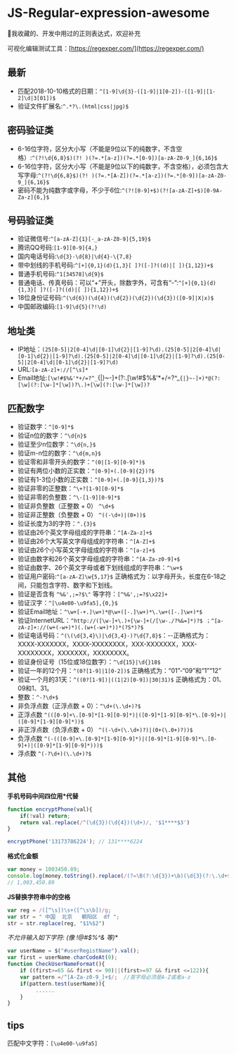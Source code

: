# JS-Regular-expression-awesome
:page_facing_up:我收藏的、开发中用过的正则表达式，欢迎补充

可视化编辑测试工具：[https://regexper.com/](https://regexper.com/)

## 最新
- 匹配2018-10-10格式的日期：`^[1-9]\d{3}-([1-9]|1[0-2])-([1-9]|[1-2]\d|3[01])$`
- 验证文件扩展名:`^.*?\.(html|css|jpg)$`

## 密码验证类
- 6-16位字符，区分大小写（不能是9位以下的纯数字，不含空格）:`^(?!\d{6,8}$)(?! )(?=.*[a-z])(?=.*[0-9])[a-zA-Z0-9_]{6,16}$`
- 6-16位字符，区分大小写（不能是9位以下的纯数字，不含空格），必须包含大写字母:`^(?!\d{6,8}$)(?! )(?=.*[A-Z])(?=.*[a-z])(?=.*[0-9])[a-zA-Z0-9_]{6,16}$`
- 密码不能为纯数字或字母，不少于6位:`^(?![0-9]+$)(?![a-zA-Z]+$)[0-9A-Za-z]{6,}$`

## 号码验证类
- 验证微信号:`^[a-zA-Z]{1}[-_a-zA-Z0-9]{5,19}$`
- 腾讯QQ号码:`[1-9][0-9]{4,}`
- 国内电话号码:`\d{3}-\d{8}|\d{4}-\{7,8}`
- 带中划线的手机号码:`^[+]{0,1}(d){1,3}[ ]?([-]?((d)|[ ]){1,12})+$`
- 普通手机号码:`^1[34578]\d{9}$`
- 普通电话、传真号码：可以“+”开头，除数字外，可含有“-”:`^[+]{0,1}(d){1,3}[ ]?([-]?((d)|[ ]){1,12})+$`
- 18位身份证号码:`^(\d{6})(\d{4})(\d{2})(\d{2})(\d{3})([0-9]|X|x)$`
- 中国邮政编码:`[1-9]\d{5}(?!\d)`

## 地址类
- IP地址：`(25[0-5]|2[0-4]\d|[0-1]\d{2}|[1-9]?\d).(25[0-5]|2[0-4]\d|[0-1]\d{2}|[1-9]?\d).(25[0-5]|2[0-4]\d|[0-1]\d{2}|[1-9]?\d).(25[0-5]|2[0-4]\d|[0-1]\d{2}|[1-9]?\d)`
- URL:`[a-zA-z]+://[^\s]*`
- Email地址:`[\w!#$%&'*+/=?^_`{|}~-]+(?:\.[\w!#$%&'*+/=?^_`{|}~-]+)*@(?:[\w](?:[\w-]*[\w])?\.)+[\w](?:[\w-]*[\w])?`

## 匹配数字
- 验证数字：`^[0-9]*$`
- 验证n位的数字：`^\d{n}$` 
- 验证至少n位数字：`^\d{n,}$` 
- 验证m-n位的数字：`^\d{m,n}$` 
- 验证零和非零开头的数字：`^(0|[1-9][0-9]*)$` 
- 验证有两位小数的正实数：`^[0-9]+(.[0-9]{2})?$` 
- 验证有1-3位小数的正实数：`^[0-9]+(.[0-9]{1,3})?$` 
- 验证非零的正整数：`^\+?[1-9][0-9]*$` 
- 验证非零的负整数：`^\-[1-9][0-9]*$` 
- 验证非负整数（正整数 + 0） `^\d+$` 
- 验证非正整数（负整数 + 0） `^((-\d+)|(0+))$` 
- 验证长度为3的字符：`^.{3}$` 
- 验证由26个英文字母组成的字符串：`^[A-Za-z]+$` 
- 验证由26个大写英文字母组成的字符串：`^[A-Z]+$` 
- 验证由26个小写英文字母组成的字符串：`^[a-z]+$` 
- 验证由数字和26个英文字母组成的字符串：`^[A-Za-z0-9]+$` 
- 验证由数字、26个英文字母或者下划线组成的字符串：`^\w+$` 
- 验证用户密码:`^[a-zA-Z]\w{5,17}$` 正确格式为：以字母开头，长度在6-18之间，只能包含字符、数字和下划线。 
- 验证是否含有 `^%&',;=?$\"` 等字符：`[^%&',;=?$\x22]+` 
- 验证汉字：`^[\u4e00-\u9fa5],{0,}$` 
- 验证Email地址：`^\w+[-+.]\w+)*@\w+([-.]\w+)*\.\w+([-.]\w+)*$` 
- 验证InternetURL：`^http://([\w-]+\.)+[\w-]+(/[\w-./?%&=]*)?$ ；^[a-zA-z]+://(w+(-w+)*)(.(w+(-w+)*))*(?S*)?$` 
- 验证电话号码：`^(\(\d{3,4}\)|\d{3,4}-)?\d{7,8}$`：--正确格式为：XXXX-XXXXXXX，XXXX-XXXXXXXX，XXX-XXXXXXX，XXX-XXXXXXXX，XXXXXXX，XXXXXXXX。 
- 验证身份证号（15位或18位数字）：`^\d{15}|\d{}18$` 
- 验证一年的12个月：`^(0?[1-9]|1[0-2])$` 正确格式为：“01”-“09”和“1”“12” 
- 验证一个月的31天：`^((0?[1-9])|((1|2)[0-9])|30|31)$` 正确格式为：01、09和1、31。 
- 整数：`^-?\d+$` 
- 非负浮点数（正浮点数 + 0）：`^\d+(\.\d+)?$` 
- 正浮点数 `^(([0-9]+\.[0-9]*[1-9][0-9]*)|([0-9]*[1-9][0-9]*\.[0-9]+)|([0-9]*[1-9][0-9]*))$` 
- 非正浮点数（负浮点数 + 0） `^((-\d+(\.\d+)?)|(0+(\.0+)?))$` 
- 负浮点数 `^(-(([0-9]+\.[0-9]*[1-9][0-9]*)|([0-9]*[1-9][0-9]*\.[0-9]+)|([0-9]*[1-9][0-9]*)))$` 
- 浮点数 `^(-?\d+)(\.\d+)?$`


## 其他
**手机号码中间四位用*代替**
```js
function encryptPhone(val){
    if(!val) return;
    return val.replace(/^(\d{3})(\d{4})(\d+)/, '$1****$3')
}

encryptPhone('13173786224'); // 131****6224
```

**格式化金额**
```js
var money = 1003450.89;
console.log(money.toString().replace(/(?=\B(?:\d{3})+\b)(\d{3}(?:\.\d+$)?)/g,',$1'));
// 1,003,450.89
```

**JS替换字符串中的空格**
```js
var reg = /([^\s])\s+([^\s\b])/g;
var str = " 中国  北京   朝阳区  df "; 
str = str.replace(reg, "$1%$2")
```

**不允许输入如下字符: (像 !@#$%^&* 等)**
```js
var userName = $("#userRegistName").val(); 
var first = userName.charCodeAt(0); 
function CheckUserNameFormat(){
    if ((first>=65 && first <= 90)||(first>=97 && first <=122)){
    var pattern =/^[A-Za-z0-9_]+$/;  //首字母必须是A-Z或者a-z
    if(pattern.test(userName)){ 
         ......
    }
} 
```

## tips
匹配中文字符：`[\u4e00-\u9fa5]`


